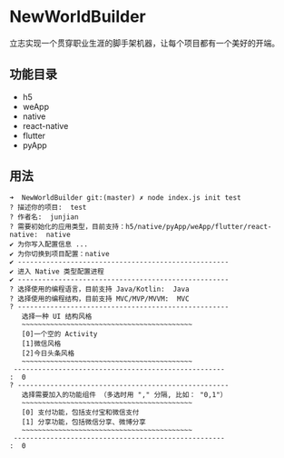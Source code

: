 # NewWorldBuilder
立志实现一个贯穿职业生涯的脚手架机器，让每个项目都有一个美好的开端。

## 功能目录

* h5
* weApp
* native
* react-native
* flutter
* pyApp

## 用法

```
➜  NewWorldBuilder git:(master) ✗ node index.js init test
? 描述你的项目:  test
? 作者名:  junjian
? 需要初始化的应用类型，目前支持：h5/native/pyApp/weApp/flutter/react-native:  native
✔ 为你写入配置信息 ...
✔ 为你切换到项目配置：native
✔ ----------------------------------------------------
✔ 进入 Native 类型配置进程
✔ ----------------------------------------------------
? 选择使用的编程语言，目前支持 Java/Kotlin:  Java
? 选择使用的编程结构，目前支持 MVC/MVP/MVVM:  MVC
? ----------------------------------------------------
   选择一种 UI 结构风格
   ~~~~~~~~~~~~~~~~~~~~~~~~~~~~~~~~~~~~~~~~~~
   [0]一个空的 Activity
   [1]微信风格
   [2]今日头条风格
   ~~~~~~~~~~~~~~~~~~~~~~~~~~~~~~~~~~~~~~~~~~
 ----------------------------------------------------
:  0
? ----------------------------------------------------
   选择需要加入的功能组件 （多选时用 "," 分隔, 比如： "0,1"）
   ~~~~~~~~~~~~~~~~~~~~~~~~~~~~~~~~~~~~~~~~~~
   [0] 支付功能，包括支付宝和微信支付
   [1] 分享功能，包括微信分享、微博分享
   ~~~~~~~~~~~~~~~~~~~~~~~~~~~~~~~~~~~~~~~~~~
 ----------------------------------------------------
:  0
```

